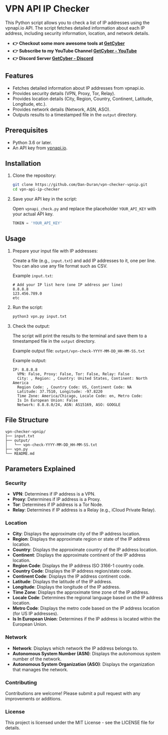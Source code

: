 # VPN API IP Checker

This Python script allows you to check a list of IP addresses using the vpnapi.io API. The script fetches detailed information about each IP address, including security information, location, and network details.

- **👉 Checkout some more awesome tools at [GetCyber](https://getcyber.me/tools)**
- **👉 Subscribe to my YouTube Channel [GetCyber - YouTube](https://youtube.com/getCyber)**
- **👉 Discord Server [GetCyber - Discord](https://discord.gg/YUf3VpDeNH)**
  
## Features

- Fetches detailed information about IP addresses from vpnapi.io.
- Provides security details (VPN, Proxy, Tor, Relay).
- Provides location details (City, Region, Country, Continent, Latitude, Longitude, etc.).
- Provides network details (Network, ASN, ASO).
- Outputs results to a timestamped file in the `output` directory.

## Prerequisites

- Python 3.6 or later.
- An API key from [vpnapi.io](https://vpnapi.io/).

## Installation

1. Clone the repository:

    ```bash
    git clone https://github.com/Dan-Duran/vpn-checker-vpnip.git
    cd vpn-api-ip-checker
    ```

2. Save your API key in the script:

    Open `vpnapi_check.py` and replace the placeholder `YOUR_API_KEY` with your actual API key.

    ```python
    TOKEN = 'YOUR_API_KEY'
    ```

## Usage

1. Prepare your input file with IP addresses:

    Create a file (e.g., `input.txt`) and add IP addresses to it, one per line. You can also use any file format such as CSV.

    Example `input.txt`:

    ```plaintext
    # Add your IP list here (one IP address per line)
    8.8.8.8
    123.456.789.0
    etc
    ```

2. Run the script:

    ```bash
    python3 vpn.py input.txt
    ```

3. Check the output:

    The script will print the results to the terminal and save them to a timestamped file in the `output` directory.

    Example output file: `output/vpn-check-YYYY-MM-DD_HH-MM-SS.txt`

    Example output:

    ```plaintext
    IP: 8.8.8.8
      VPN: False, Proxy: False, Tor: False, Relay: False
      City: , Region: , Country: United States, Continent: North America
      Region Code: , Country Code: US, Continent Code: NA
      Latitude: 37.7510, Longitude: -97.8220
      Time Zone: America/Chicago, Locale Code: en, Metro Code: 
      Is In European Union: False
      Network: 8.8.8.0/24, ASN: AS15169, ASO: GOOGLE
    ```

## File Structure

```plaintext
vpn-checker-vpnip/
├── input.txt
├── output/
│   └── vpn-check-YYYY-MM-DD_HH-MM-SS.txt
├── vpn.py
└── README.md
```
## Parameters Explained

### Security
- **VPN**: Determines if IP address is a VPN.
- **Proxy**: Determines if IP address is a Proxy.
- **Tor**: Determines if IP address is a Tor Node.
- **Relay**: Determines if IP address is a Relay (e.g., iCloud Private Relay).

### Location
- **City**: Displays the approximate city of the IP address location.
- **Region**: Displays the approximate region or state of the IP address location.
- **Country**: Displays the approximate country of the IP address location.
- **Continent**: Displays the approximate continent of the IP address location.
- **Region Code**: Displays the IP address ISO 3166-1 country code.
- **Country Code**: Displays the IP address region/state code.
- **Continent Code**: Displays the IP address continent code.
- **Latitude**: Displays the latitude of the IP address.
- **Longitude**: Displays the longitude of the IP address.
- **Time Zone**: Displays the approximate time zone of the IP address.
- **Locale Code**: Determines the regional language based on the IP address location.
- **Metro Code**: Displays the metro code based on the IP address location (for US IP addresses).
- **Is In European Union**: Determines if the IP address is located within the European Union.

### Network
- **Network**: Displays which network the IP address belongs to.
- **Autonomous System Number (ASN)**: Displays the autonomous system number of the network.
- **Autonomous System Organization (ASO)**: Displays the organization that manages the network.

### Contributing
Contributions are welcome! Please submit a pull request with any improvements or additions.

### License
This project is licensed under the MIT License - see the LICENSE file for details.


